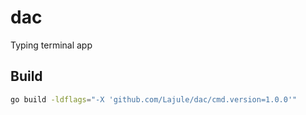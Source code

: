 # dac

Typing terminal app

## Build

```sh
go build -ldflags="-X 'github.com/Lajule/dac/cmd.version=1.0.0'"
```
